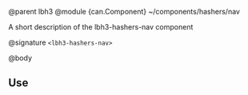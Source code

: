 @parent lbh3
@module {can.Component} ~/components/hashers/nav <lbh3-hashers-nav>

A short description of the lbh3-hashers-nav component

@signature `<lbh3-hashers-nav>`

@body

## Use

